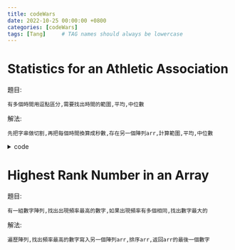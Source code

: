 ```yaml
---
title: codeWars
date: 2022-10-25 00:00:00 +0800
categories: [codeWars]
tags: [Tang]     # TAG names should always be lowercase
---
```


# Statistics for an Athletic Association

題目:

    有多個時間用逗點區分,需要找出時間的範圍,平均,中位數



解法:

    先把字串做切割,再把每個時間換算成秒數,存在另一個陣列arr,計算範圍,平均,中位數


<details> <summary>code</summary>
<pre><code>
package kata

import "strings"
import "fmt"
import "sort"
import "strconv"

func Stati(strg string) string {
  var sum, total int
  var arr []int
  
  if strg == "" {
    return ""
  }
  
  for _, value := range strings.Split(strg, ", ") {
    sum = 0
    for _, value1 := range strings.Split(value, "|") {
      time, _ := strconv.Atoi(value1)
      sum = 60 * sum + time
    }
    arr = append(arr, sum)
    total += sum
  }
  
  sort.Ints(arr)
  rangeValue := arr[len(arr)-1] - arr[0]
  averageValue := total / len(arr)
  medianValue := 0
  
  if len(arr) % 2 == 1 {
    medianValue = arr[len(arr) / 2]
  } else {
    medianValue = (arr[len(arr) / 2] + arr[len(arr) / 2 - 1]) / 2
  }
  
  return fmt.Sprintf("Range: %02d|%02d|%02d Average: %02d|%02d|%02d Median: %02d|%02d|%02d",
                     rangeValue / 3600, rangeValue % 3600 / 60, rangeValue % 60,
                     averageValue / 3600, averageValue % 3600 / 60, averageValue % 60,
                     medianValue / 3600, medianValue % 3600 / 60, medianValue % 60,
                    )
}
</code></pre>
</details>

# Highest Rank Number in an Array

題目:

    有一組數字陣列,找出出現頻率最高的數字,如果出現頻率有多個相同,找出數字最大的


解法: 

    遍歷陣列,找出頻率最高的數字寫入另一個陣列arr,排序arr,返回arr的最後一個數字

